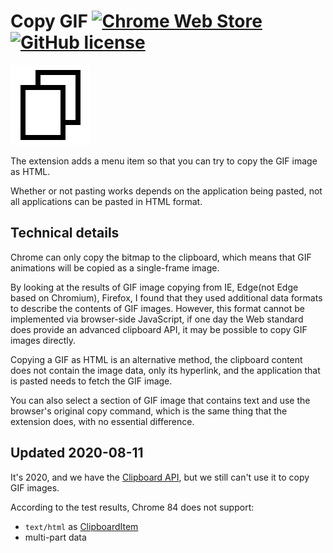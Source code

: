# Copy GIF [![Chrome Web Store](https://img.shields.io/chrome-web-store/v/cehkcdgmdkpbheocenmlclejafodogfk.svg?maxAge=86400)](https://chrome.google.com/webstore/detail/cehkcdgmdkpbheocenmlclejafodogfk) [![GitHub license](https://img.shields.io/badge/license-MIT-blue.svg)](https://raw.githubusercontent.com/BlackGlory/copy-gif/master/LICENSE)

[![copy-gif](https://raw.githubusercontent.com/BlackGlory/copy-gif/master/src/assets/images/icon-128.png)](https://chrome.google.com/webstore/detail/cehkcdgmdkpbheocenmlclejafodogfk)

The extension adds a menu item so that you can try to copy the GIF image as HTML.

Whether or not pasting works depends on the application being pasted, not all applications can be pasted in HTML format.

## Technical details

Chrome can only copy the bitmap to the clipboard, which means that GIF animations will be copied as a single-frame image.

By looking at the results of GIF image copying from IE, Edge(not Edge based on Chromium), Firefox, I found that they used additional data formats to describe the contents of GIF images. However, this format cannot be implemented via browser-side JavaScript, if one day the Web standard does provide an advanced clipboard API, it may be possible to copy GIF images directly.

Copying a GIF as HTML is an alternative method, the clipboard content does not contain the image data, only its hyperlink, and the application that is pasted needs to fetch the GIF image.

You can also select a section of GIF image that contains text and use the browser's original copy command, which is the same thing that the extension does, with no essential difference.

## Updated 2020-08-11

It's 2020, and we have the [Clipboard API](https://w3c.github.io/clipboard-apis/), but we still can't use it to copy GIF images.

According to the test results, Chrome 84 does not support:
* `text/html` as [ClipboardItem](https://developer.mozilla.org/en-US/docs/Web/API/ClipboardItem)
* multi-part data
